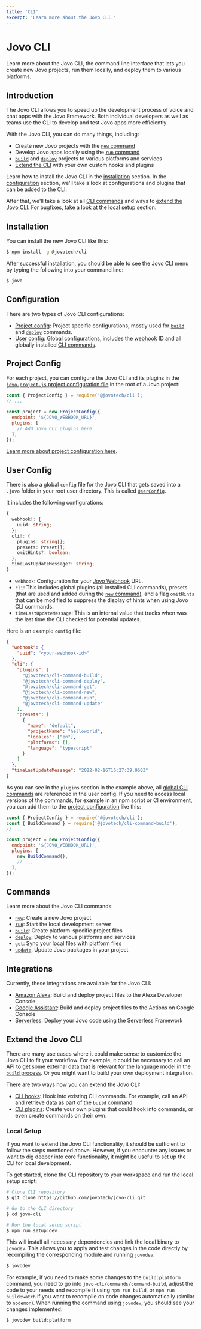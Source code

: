```yaml
---
title: 'CLI'
excerpt: 'Learn more about the Jovo CLI.'
---
```


# Jovo CLI

Learn more about the Jovo CLI, the command line interface that lets you create new Jovo projects, run them locally, and deploy them to various platforms.

## Introduction

The Jovo CLI allows you to speed up the development process of voice and chat apps with the Jovo Framework. Both individual developers as well as teams use the CLI to develop and test Jovo apps more efficiently.

With the Jovo CLI, you can do many things, including:

- Create new Jovo projects with the [`new` command](https://www.jovo.tech/docs/new-command)
- Develop Jovo apps locally using the [`run` command](https://www.jovo.tech/docs/run-command)
- [`build`](https://www.jovo.tech/docs/build-command) and [`deploy`](https://www.jovo.tech/docs/deploy-command) projects to various platforms and services
- [Extend the CLI](#extend-the-jovo-cli) with your own custom hooks and plugins

Learn how to install the Jovo CLI in the [installation](#installation) section. In the [configuration](#configuration) section, we'll take a look at configurations and plugins that can be added to the CLI.

After that, we'll take a look at all [CLI commands](#commands) and ways to [extend the Jovo CLI](#extend-the-jovo-cli). For bugfixes, take a look at the [local setup](#local-setup) section.

## Installation

You can install the new Jovo CLI like this:

```sh
$ npm install -g @jovotech/cli
```

After successful installation, you should be able to see the Jovo CLI menu by typing the following into your command line:

```sh
$ jovo
```

## Configuration

There are two types of Jovo CLI configurations:

- [Project config](#project-config): Project specific configurations, mostly used for [`build`](https://www.jovo.tech/docs/build-command) and [`deploy`](https://www.jovo.tech/docs/deploy-command) commands.
- [User config](#user-config): Global configurations, includes the [webhook](https://www.jovo.tech/docs/webhook) ID and all globally installed [CLI commands](#commands).

## Project Config

For each project, you can configure the Jovo CLI and its plugins in the [`jovo.project.js` project configuration file](https://www.jovo.tech/docs/project-config) in the root of a Jovo project:

```js
const { ProjectConfig } = require('@jovotech/cli');
// ...

const project = new ProjectConfig({
  endpoint: '${JOVO_WEBHOOK_URL}',
  plugins: [
    // Add Jovo CLI plugins here
  ],
});
```

[Learn more about project configuration here](https://www.jovo.tech/docs/project-config).

## User Config

There is also a global `config` file for the Jovo CLI that gets saved into a `.jovo` folder in your root user directory. This is called [`UserConfig`](https://github.com/jovotech/jovo-cli/blob/v4/latest/core/src/UserConfig.ts).

It includes the following configurations:

```typescript
{
  webhook!: {
    uuid: string;
  };
  cli!: {
    plugins: string[];
    presets: Preset[];
    omitHints?: boolean;
  };
  timeLastUpdateMessage?: string;
}
```

- `webhook`: Configuration for your [Jovo Webhook](https://www.jovo.tech/docs/webhook) URL.
- `cli`: This includes global plugins (all installed CLI commands), presets (that are used and added during the [`new` command](https://www.jovo.tech/docs/new-command)), and a flag `omitHints` that can be modified to suppress the display of hints when using Jovo CLI commands.
- `timeLastUpdateMessage`: This is an internal value that tracks when was the last time the CLI checked for potential updates.

Here is an example `config` file:

```json
{
  "webhook": {
    "uuid": "<your-webhook-id>"
  },
  "cli": {
    "plugins": [
      "@jovotech/cli-command-build",
      "@jovotech/cli-command-deploy",
      "@jovotech/cli-command-get",
      "@jovotech/cli-command-new",
      "@jovotech/cli-command-run",
      "@jovotech/cli-command-update"
    ],
    "presets": [
      {
        "name": "default",
        "projectName": "helloworld",
        "locales": ["en"],
        "platforms": [],
        "language": "typescript"
      }
    ]
  },
  "timeLastUpdateMessage": "2022-02-16T16:27:39.960Z"
}
```

As you can see in the `plugins` section in the example above, all [global CLI commands](#commands) are referenced in the user config. If you need to access local versions of the commands, for example in an npm script or CI environment, you can add them to the [project configuration](#project-config) like this:

```js
const { ProjectConfig } = require('@jovotech/cli');
const { BuildCommand } = require('@jovotech/cli-command-build');
// ...

const project = new ProjectConfig({
  endpoint: '${JOVO_WEBHOOK_URL}',
  plugins: [
    new BuildCommand(),
    // ...
  ],
});
```

## Commands

Learn more about the Jovo CLI commands:

- [`new`](https://www.jovo.tech/docs/new-command): Create a new Jovo project
- [`run`](https://www.jovo.tech/docs/run-command): Start the local development server
- [`build`](https://www.jovo.tech/docs/build-command): Create platform-specific project files
- [`deploy`](https://www.jovo.tech/docs/deploy-command): Deploy to various platforms and services
- [`get`](https://www.jovo.tech/docs/get-command): Sync your local files with platform files
- [`update`](https://www.jovo.tech/docs/update-command): Update Jovo packages in your project

## Integrations

Currently, these integrations are available for the Jovo CLI:

- [Amazon Alexa](https://www.jovo.tech/marketplace/platform-alexa/project-config): Build and deploy project files to the Alexa Developer Console
- [Google Assistant](https://www.jovo.tech/marketplace/platform-googleassistant/project-config): Build and deploy project files to the Actions on Google Console
- [Serverless](https://www.jovo.tech/marketplace/target-lex): Deploy your Jovo code using the Serverless Framework

## Extend the Jovo CLI

There are many use cases where it could make sense to customize the Jovo CLI to fit your workflow. For example, it could be necessary to call an API to get some external data that is relevant for the language model in the [`build` process](https://www.jovo.tech/docs/build-command). Or you might want to build your own deployment integration.

There are two ways how you can extend the Jovo CLI:

- [CLI hooks](https://www.jovo.tech/docs/project-config#hooks): Hook into existing CLI commands. For example, call an API and retrieve data as part of the `build` command.
- [CLI plugins](https://www.jovo.tech/docs/cli-plugins): Create your own plugins that could hook into commands, or even create commands on their own.

### Local Setup

If you want to extend the Jovo CLI functionality, it should be sufficient to follow the steps mentioned above. However, if you encounter any issues or want to dig deeper into core functionality, it might be useful to set up the CLI for local development.

To get started, clone the CLI repository to your workspace and run the local setup script:

```sh
# Clone CLI repository
$ git clone https://github.com/jovotech/jovo-cli.git

# Go to the CLI directory
$ cd jovo-cli

# Run the local setup script
$ npm run setup:dev
```

This will install all necessary dependencies and link the local binary to `jovodev`. This allows you to apply and test changes in the code directly by recompiling the corresponding module and running `jovodev`.

```sh
$ jovodev
```

For example, if you need to make some changes to the `build:platform` command, you need to go into `jovo-cli/commands/command-build`, adjust the code to your needs and recompile it using `npm run build`, or `npm run build:watch` if you want to recompile on code changes automatically (similar to `nodemon`). When running the command using `jovodev`, you should see your changes implemented:

```sh
$ jovodev build:platform
```
